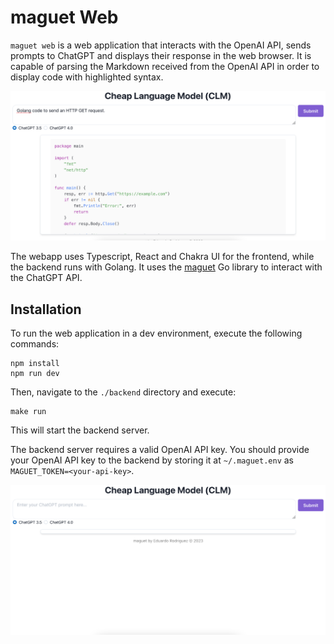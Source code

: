 # maguet Web

`maguet web` is a web application that interacts with the OpenAI API, sends prompts to ChatGPT and displays their response in the web browser. 
It is capable of parsing the Markdown received from the OpenAI API in order to display code with highlighted syntax.

![Code syntax highlighting capabilities shown in a prompt's response](/img/codeSyntaxHighlighting.png)

The webapp uses Typescript, React and Chakra UI for the frontend, while the backend runs with Golang.
It uses the [maguet](https://github.com/erodrigufer/maguet) Go library to interact with the ChatGPT API.


## Installation

To run the web application in a dev environment, execute the following commands:

```
npm install
npm run dev
```

Then, navigate to the `./backend` directory and execute:

```
make run
```

This will start the backend server.

The backend server requires a valid OpenAI API key. 
You should provide your OpenAI API key to the backend by storing it at `~/.maguet.env` as `MAGUET_TOKEN=<your-api-key>`.

![Landing page](/img/noPrompt.png)
